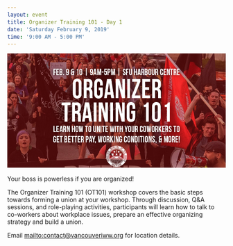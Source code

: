 ```yaml
---
layout: event
title: Organizer Training 101 - Day 1
date: 'Saturday February 9, 2019'
time: '9:00 AM - 5:00 PM'
---
```


![](/assets/uploads/2019-02-09_ot101.jpg)

Your boss is powerless if you are organized!

The Organizer Training 101 (OT101) workshop covers the basic steps towards forming a union at your workshop. Through discussion, Q&A sessions, and role-playing activities, participants will learn how to talk to co-workers about workplace issues, prepare an effective organizing strategy and build a union.

Email <mailto:contact@vancouveriww.org> for location details.
